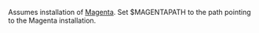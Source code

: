 Assumes installation of [Magenta](https://github.com/nalinimsingh/magenta). Set $MAGENTAPATH to the path pointing to the Magenta installation.
